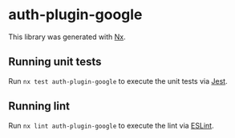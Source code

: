 # auth-plugin-google

This library was generated with [Nx](https://nx.dev).

## Running unit tests

Run `nx test auth-plugin-google` to execute the unit tests via [Jest](https://jestjs.io).

## Running lint

Run `nx lint auth-plugin-google` to execute the lint via [ESLint](https://eslint.org/).
